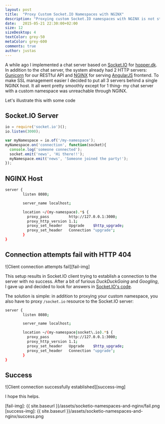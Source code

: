 ```yaml
---
layout: post
title:  "Proxy Custom Socket.IO Namespaces with NGINX"
description: "Proxying custom Socket.IO namespaces with NGINX is not straightforward. Hopefully this will save time for the next person attempting it."
date:   2015-05-21 22:30:00+02:00
size: 12
sizeDesktop: 4
textColor: grey-50
metaColor: grey-600
comments: true
author: justas
---
```


A while ago I implemented a chat server based on [Socket.IO][socketio] for [hopper.dk][hopper]. In addition to the chat server, the system already had 2 HTTP servers: [Gunicorn][gunicorn] for our RESTful API and [NGINX][nginx] for serving [AngularJS][angular] frontend. To make SSL management easier I decided to put all 3 servers behind a single NGINX host. It all went pretty smoothly except for 1 thing- my chat server with a custom namespace was unreachable through NGINX.

Let's illustrate this with some code

## Socket.IO Server


```javascript
io = require('socket.io')();
io.listen(3000);

var myNamespace = io.of('/my-namespace');
myNamespace.on('connection', function(socket){
  console.log('someone connected');
  socket.emit('news', 'Hi there!!');
  myNamespace.emit('news', 'Someone joined the party!');
});
```

## NGINX Host


```bash
server {
        listen 8080;

        server_name localhost;

        location ~/(my-namespace).*$ {
          proxy_pass         http://127.0.0.1:3000;
          proxy_http_version 1.1;
          proxy_set_header   Upgrade    $http_upgrade;
          proxy_set_header   Connection "upgrade";
        }
}
```

## Connection attempts fail with HTTP 404

![Client connection attempts fail][fail-img]

This setup results in Socket.IO client trying to establish a connection to the server with no success. After a bit of furious *DuckDuckGoing* and *Googling*, I gave up and decided to look for answers in [Socket.IO's code][socketio-gh].

The solution is simple: in addition to proxying your custom namespace, you also have to proxy `/socket.io` resource to the Socket.IO server:


```bash
server {
        listen 8080;

        server_name localhost;

        location ~/(my-namespace|socket\.io).*$ {
          proxy_pass         http://127.0.0.1:3000;
          proxy_http_version 1.1;
          proxy_set_header   Upgrade    $http_upgrade;
          proxy_set_header   Connection "upgrade";
        }
}
```

## Success

![Client connection successfully established][success-img]



I hope this helps.

[socketio]: http://socket.io/
[socketio-gh]: https://github.com/Automattic/socket.io
[hopper]: https://hopper.dk
[gunicorn]: http://gunicorn.org/
[nginx]: http://nginx.org/
[angular]: https://angularjs.org/
[fail-img]: {{ site.baseurl }}/assets/socketio-namespaces-and-nginx/fail.png
[success-img]: {{ site.baseurl }}/assets/socketio-namespaces-and-nginx/success.png

